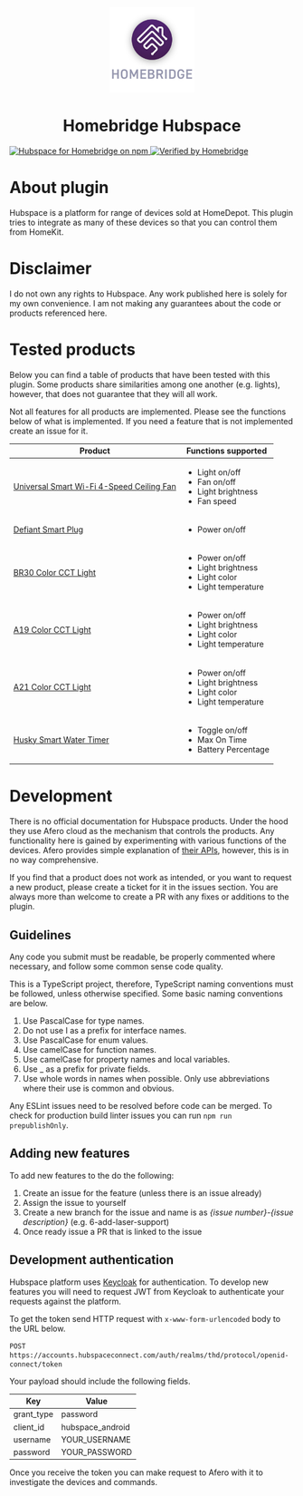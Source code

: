 <p align="center">
  <img src="https://github.com/homebridge/branding/raw/master/logos/homebridge-wordmark-logo-vertical.png" height="150"/>
</p>

<span align="center">
  
  # Homebridge Hubspace
  
  <a href="https://www.npmjs.com/homebridge-hubspace">
    <img src="https://img.shields.io/npm/v/homebridge-hubspace.svg?logo=npm&logoColor=fff&label=NPM+package&color=limegreen" alt="Hubspace for Homebridge on npm" />
  </a>
  
  <a href="https://github.com/homebridge/homebridge/wiki/Verified-Plugins">
    <img title="Verified by Homebridge" src="https://badgen.net/badge/homebridge/verified/purple"/>
  </a>
  
</span>

# About plugin
Hubspace is a platform for range of devices sold at HomeDepot. This plugin tries to integrate as many of these devices so that you can control them from HomeKit.

# Disclaimer
I do not own any rights to Hubspace. Any work published here is solely for my own convenience. I am not making any guarantees about the code or products referenced here.

# Tested products
Below you can find a table of products that have been tested with this plugin. Some products share similarities among one another (e.g. lights), however, that does not guarantee that they will all work.

Not all features for all products are implemented. Please see the functions below of what is implemented. If you need a feature that is not implemented create an issue for it.

| Product | Functions supported |
| --- | --- |
| [Universal Smart Wi-Fi 4-Speed Ceiling Fan](https://www.homedepot.com/p/Hampton-Bay-Universal-Smart-Wi-Fi-4-Speed-Ceiling-Fan-White-Remote-Control-For-Use-Only-With-AC-Motor-Fans-Powered-by-Hubspace-76278/315169181?) | <ul><li>Light on/off</li><li>Fan on/off</li><li>Light brightness</li><li>Fan speed</li></ul> |
| [Defiant Smart Plug](https://www.homedepot.com/p/Defiant-15-Amp-120-Volt-Smart-Wi-Fi-Bluetooth-Plug-with-1-Outlet-Powered-by-Hubspace-HPPA11AWB/315636834) | <ul><li>Power on/off</li></ul> |
| [ BR30 Color CCT Light](https://www.homedepot.com/p/EcoSmart-65-Watt-Equivalent-Smart-BR30-Color-Changing-CEC-LED-Light-Bulb-with-Voice-Control-1-Bulb-Powered-by-Hubspace-11BR3065WRGBWH1/318411936) | <ul><li>Power on/off</li><li>Light brightness</li><li>Light color</li><li>Light temperature</li></ul> |
| [A19 Color CCT Light](https://www.homedepot.com/p/EcoSmart-60-Watt-Equivalent-Smart-A19-Color-Changing-CEC-LED-Light-Bulb-with-Voice-Control-1-Bulb-Powered-by-Hubspace-11A19060WRGBWH1/318411935) | <ul><li>Power on/off</li><li>Light brightness</li><li>Light color</li><li>Light temperature</li></ul> |
| [A21 Color CCT Light](https://www.homedepot.com/p/EcoSmart-100-Watt-Equivalent-Smart-A21-Color-Changing-CEC-LED-Light-Bulb-with-Voice-Control-1-Bulb-Powered-by-Hubspace-11A21100WRGBWH1/318411937) | <ul><li>Power on/off</li><li>Light brightness</li><li>Light color</li><li>Light temperature</li></ul> |
| [Husky Smart Water Timer](https://www.homedepot.com/p/Husky-Husky-Smart-Watering-Timer-for-Irrigation-and-Sprinklers-Powered-by-Hub-Space-867006-1004/3276807577) | <ul><li>Toggle on/off</li><li>Max On Time</li><li>Battery Percentage</li></ul> |

# Development
There is no official documentation for Hubspace products. Under the hood they use Afero cloud as the mechanism that controls the products. Any functionality here is gained by experimenting with various functions of the devices. Afero provides simple explanation of [their APIs](https://developer.afero.io/API-DeviceEndpoints), however, this is in no way comprehensive.

If you find that a product does not work as intended, or you want to request a new product, please create a ticket for it in the issues section. You are always more than welcome to create a PR with any fixes or additions to the plugin.

## Guidelines

Any code you submit must be readable, be properly commented where necessary, and follow some common sense code quality.

This is a TypeScript project, therefore, TypeScript naming conventions must be followed, unless otherwise specified. Some basic naming conventions are below.

1. Use PascalCase for type names.
1. Do not use I as a prefix for interface names.
1. Use PascalCase for enum values.
1. Use camelCase for function names.
1. Use camelCase for property names and local variables.
1. Use _ as a prefix for private fields.
1. Use whole words in names when possible. Only use abbreviations where their use is common and obvious.

Any ESLint issues need to be resolved before code can be merged. To check for production build linter issues you can run `npm run prepublishOnly`.

## Adding new features
To add new features to the do the following:
1. Create an issue for the feature (unless there is an issue already)
1. Assign the issue to yourself
1. Create a new branch for the issue and name is as _{issue number}-{issue description}_ (e.g. 6-add-laser-support)
1. Once ready issue a PR that is linked to the issue

## Development authentication
Hubspace platform uses [Keycloak](https://www.keycloak.org) for authentication. To develop new features you will need to request JWT from Keycloak to authenticate your requests against the platform.

To get the token send HTTP request with `x-www-form-urlencoded` body to the URL below.
```
POST https://accounts.hubspaceconnect.com/auth/realms/thd/protocol/openid-connect/token
```

Your payload should include the following fields.

| Key | Value |
| --- | --- |
| grant_type | password |
| client_id | hubspace_android |
| username | YOUR_USERNAME |
| password | YOUR_PASSWORD |

Once you receive the token you can make request to Afero with it to investigate the devices and commands.